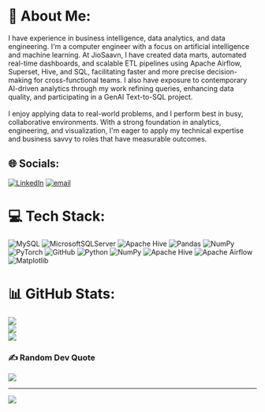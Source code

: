 # 💫 About Me:
I have experience in business intelligence, data analytics, and data engineering.  I'm a computer engineer with a focus on artificial intelligence and machine learning.  At JioSaavn, I have created data marts, automated real-time dashboards, and scalable ETL pipelines using Apache Airflow, Superset, Hive, and SQL, facilitating faster and more precise decision-making for cross-functional teams.  I also have exposure to contemporary AI-driven analytics through my work refining queries, enhancing data quality, and participating in a GenAI Text-to-SQL project.<br><br> I enjoy applying data to real-world problems, and I perform best in busy, collaborative environments.  With a strong foundation in analytics, engineering, and visualization, I'm eager to apply my technical expertise and business savvy to roles that have measurable outcomes.


## 🌐 Socials:
[![LinkedIn](https://img.shields.io/badge/LinkedIn-%230077B5.svg?logo=linkedin&logoColor=white)](https://linkedin.com/in/https://www.linkedin.com/in/hetdave200225/) [![email](https://img.shields.io/badge/Email-D14836?logo=gmail&logoColor=white)](mailto:hetdave2502@gmail.com) 

# 💻 Tech Stack:
![MySQL](https://img.shields.io/badge/mysql-4479A1.svg?style=for-the-badge&logo=mysql&logoColor=white) ![MicrosoftSQLServer](https://img.shields.io/badge/Microsoft%20SQL%20Server-CC2927?style=for-the-badge&logo=microsoft%20sql%20server&logoColor=white) ![Apache Hive](https://img.shields.io/badge/Apache%20Hive-FDEE21?style=for-the-badge&logo=apachehive&logoColor=black) ![Pandas](https://img.shields.io/badge/pandas-%23150458.svg?style=for-the-badge&logo=pandas&logoColor=white) ![NumPy](https://img.shields.io/badge/numpy-%23013243.svg?style=for-the-badge&logo=numpy&logoColor=white) ![PyTorch](https://img.shields.io/badge/PyTorch-%23EE4C2C.svg?style=for-the-badge&logo=PyTorch&logoColor=white) ![GitHub](https://img.shields.io/badge/github-%23121011.svg?style=for-the-badge&logo=github&logoColor=white) ![Python](https://img.shields.io/badge/python-3670A0?style=for-the-badge&logo=python&logoColor=ffdd54) ![NumPy](https://img.shields.io/badge/numpy-%23013243.svg?style=for-the-badge&logo=numpy&logoColor=white) ![Apache Hive](https://img.shields.io/badge/Apache%20Hive-FDEE21?style=for-the-badge&logo=apachehive&logoColor=black) ![Apache Airflow](https://img.shields.io/badge/Apache%20Airflow-017CEE?style=for-the-badge&logo=Apache%20Airflow&logoColor=white) ![Matplotlib](https://img.shields.io/badge/Matplotlib-%23ffffff.svg?style=for-the-badge&logo=Matplotlib&logoColor=black)
# 📊 GitHub Stats:
![](https://github-readme-stats.vercel.app/api?username=Het25Dave&theme=dark&hide_border=false&include_all_commits=false&count_private=false)<br/>
![](https://nirzak-streak-stats.vercel.app/?user=Het25Dave&theme=dark&hide_border=false)<br/>
![](https://github-readme-stats.vercel.app/api/top-langs/?username=Het25Dave&theme=dark&hide_border=false&include_all_commits=false&count_private=false&layout=compact)

### ✍️ Random Dev Quote
![](https://quotes-github-readme.vercel.app/api?type=horizontal&theme=dark)

---
[![](https://visitcount.itsvg.in/api?id=Het25Dave&icon=0&color=0)](https://visitcount.itsvg.in)

<!-- Proudly created with GPRM ( https://gprm.itsvg.in ) -->
